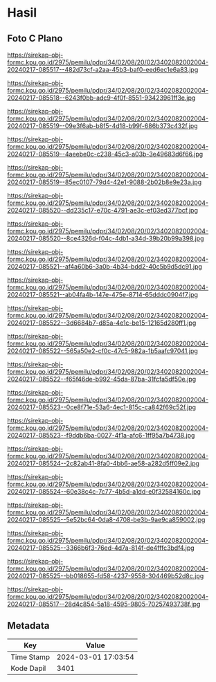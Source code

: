 # Hasil

## Foto C Plano

https://sirekap-obj-formc.kpu.go.id/2975/pemilu/pdpr/34/02/08/20/02/3402082002004-20240217-085517--482d73cf-a2aa-45b3-baf0-eed6ec1e6a83.jpg

https://sirekap-obj-formc.kpu.go.id/2975/pemilu/pdpr/34/02/08/20/02/3402082002004-20240217-085518--6243f0bb-adc9-4f0f-8551-93423961ff3e.jpg

https://sirekap-obj-formc.kpu.go.id/2975/pemilu/pdpr/34/02/08/20/02/3402082002004-20240217-085519--09e3f6ab-b8f5-4d18-b99f-686b373c432f.jpg

https://sirekap-obj-formc.kpu.go.id/2975/pemilu/pdpr/34/02/08/20/02/3402082002004-20240217-085519--4aeebe0c-c238-45c3-a03b-3e49683d6f66.jpg

https://sirekap-obj-formc.kpu.go.id/2975/pemilu/pdpr/34/02/08/20/02/3402082002004-20240217-085519--85ec0107-79d4-42e1-9088-2b02b8e9e23a.jpg

https://sirekap-obj-formc.kpu.go.id/2975/pemilu/pdpr/34/02/08/20/02/3402082002004-20240217-085520--dd235c17-e70c-4791-ae3c-ef03ed377bcf.jpg

https://sirekap-obj-formc.kpu.go.id/2975/pemilu/pdpr/34/02/08/20/02/3402082002004-20240217-085520--8ce4326d-f04c-4db1-a34d-39b20b99a398.jpg

https://sirekap-obj-formc.kpu.go.id/2975/pemilu/pdpr/34/02/08/20/02/3402082002004-20240217-085521--af4a60b6-3a0b-4b34-bdd2-40c5b9d5dc91.jpg

https://sirekap-obj-formc.kpu.go.id/2975/pemilu/pdpr/34/02/08/20/02/3402082002004-20240217-085521--ab04fa4b-147e-475e-8714-65dddc0904f7.jpg

https://sirekap-obj-formc.kpu.go.id/2975/pemilu/pdpr/34/02/08/20/02/3402082002004-20240217-085522--3d6684b7-d85a-4e1c-be15-12165d280ff1.jpg

https://sirekap-obj-formc.kpu.go.id/2975/pemilu/pdpr/34/02/08/20/02/3402082002004-20240217-085522--565a50e2-cf0c-47c5-982a-1b5aafc97041.jpg

https://sirekap-obj-formc.kpu.go.id/2975/pemilu/pdpr/34/02/08/20/02/3402082002004-20240217-085522--f65f46de-b992-45da-87ba-31fcfa5df50e.jpg

https://sirekap-obj-formc.kpu.go.id/2975/pemilu/pdpr/34/02/08/20/02/3402082002004-20240217-085523--0ce8f71e-53a6-4ec1-815c-ca842f69c52f.jpg

https://sirekap-obj-formc.kpu.go.id/2975/pemilu/pdpr/34/02/08/20/02/3402082002004-20240217-085523--f9ddb6ba-0027-4f1a-afc6-1ff95a7b4738.jpg

https://sirekap-obj-formc.kpu.go.id/2975/pemilu/pdpr/34/02/08/20/02/3402082002004-20240217-085524--2c82ab41-8fa0-4bb6-ae58-a282d5ff09e2.jpg

https://sirekap-obj-formc.kpu.go.id/2975/pemilu/pdpr/34/02/08/20/02/3402082002004-20240217-085524--60e38c4c-7c77-4b5d-a1dd-e0f32584160c.jpg

https://sirekap-obj-formc.kpu.go.id/2975/pemilu/pdpr/34/02/08/20/02/3402082002004-20240217-085525--5e52bc64-0da8-4708-be3b-9ae9ca859002.jpg

https://sirekap-obj-formc.kpu.go.id/2975/pemilu/pdpr/34/02/08/20/02/3402082002004-20240217-085525--3366b6f3-76ed-4d7a-814f-de4fffc3bdf4.jpg

https://sirekap-obj-formc.kpu.go.id/2975/pemilu/pdpr/34/02/08/20/02/3402082002004-20240217-085525--bb018655-fd58-4237-9558-304469b52d8c.jpg

https://sirekap-obj-formc.kpu.go.id/2975/pemilu/pdpr/34/02/08/20/02/3402082002004-20240217-085517--28d4c854-5a18-4595-9805-70257493738f.jpg


## Metadata

| Key        | Value               |
| ---------- | ------------------- |
| Time Stamp | 2024-03-01 17:03:54 |
| Kode Dapil | 3401                |



